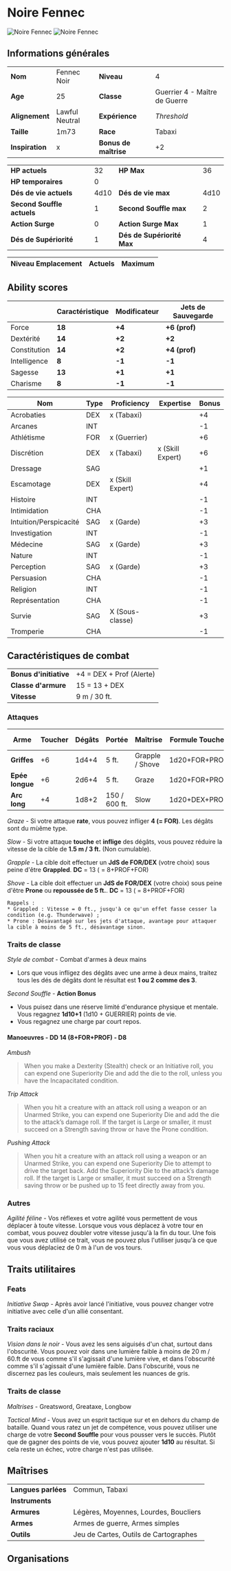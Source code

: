 # Noire Fennec
![Noire Fennec](../_images/FennecNoir.png)
![Noire Fennec](../_images/FennecNoir3.png)

## Informations générales

| | | | |
|---|---|---|---|
| **Nom** | Fennec Noir | **Niveau** | 4 |
| **Age** | 25 | **Classe** | Guerrier 4 - Maître de Guerre |
| **Alignement** | Lawful Neutral  | **Expérience** | *Threshold* |
|**Taille** | 1m73 | **Race** | Tabaxi |
| **Inspiration** | x | **Bonus de maîtrise** | +2 |

| | | | |
|---|---|---|---|
| **HP actuels** | 32 | **HP Max** | 36 |
| **HP temporaires** | 0 | | |
| **Dés de vie actuels** | 4d10 | **Dés de vie max** | 4d10 |
| **Second Souffle actuels** | 1 | **Second Souffle max** | 2 |
| **Action Surge** | 0 | **Action Surge Max** | 1 |
| **Dés de Supériorité** | 1 | **Dés de Supériorité Max** | 4 | 

| Niveau Emplacement | Actuels | Maximum | 
| - | - | - | 


## Ability scores

| |Caractéristique|Modificateur| Jets de Sauvegarde |
|-|-|-|-|
|Force|**18**|**+4**|**+6 (prof)**|
|Dextérité|**14**|**+2**|**+2**|
|Constitution|**14**|**+2**|**+4 (prof)**|
|Intelligence|**8**|**-1**|**-1**|
|Sagesse|**13**|**+1**|**+1**|
|Charisme|**8**|**-1**|**-1**|


|Nom|Type|Proficiency|Expertise|Bonus|
|-|-|-|-|-|
|Acrobaties|DEX|x (Tabaxi)||+4|
|Arcanes|INT|||-1|
|Athlétisme|FOR|x (Guerrier)||+6|
|Discrétion|DEX|x (Tabaxi)|x (Skill Expert)|+6|
|Dressage|SAG|||+1|
|Escamotage|DEX|x (Skill Expert)||+4|
|Histoire|INT|||-1|
|Intimidation|CHA|||-1|
|Intuition/Perspicacité|SAG|x (Garde)||+3|
|Investigation|INT|||-1|
|Médecine|SAG|x (Garde)||+3|
|Nature|INT|||-1|
|Perception|SAG|x (Garde)||+3|
|Persuasion|CHA|||-1|
|Religion|INT|||-1|
|Représentation|CHA|||-1|
|Survie|SAG|X (Sous-classe)||+3|
|Tromperie|CHA|||-1|

## Caractéristiques de combat
| | |
|-|-|
|**Bonus d'initiative**|+4 = DEX + Prof (Alerte)|
|**Classe d'armure**|15 = 13 + DEX|
|**Vitesse**| 9 m / 30 ft.|

### Attaques
|Arme|Toucher|Dégâts|Portée|Maîtrise|Formule Toucher|Formule Dégâts|
|-|-|-|-|-|-|-|
|**Griffes**|+6|1d4+4|5 ft.|Grapple / Shove|1d20+FOR+PROF|1d4+FOR|
|**Epée longue**|+6|2d6+4|5 ft.|Graze|1d20+FOR+PROF|1d4+FOR|
|**Arc long**|+4|1d8+2|150 / 600 ft.|Slow|1d20+DEX+PROF|1d8+DEX|

*Graze* - Si votre attaque **rate**, vous pouvez infliger **4 (= FOR)**. Les dégâts sont du mùême type.

*Slow* - Si votre attaque **touche** et **inflige** des dégâts, vous pouvez réduire la vitesse de la cible de **1.5 m / 3 ft.** (Non cumulable).

*Grapple* - La cible doit effectuer un **JdS de FOR/DEX** (votre choix) sous peine d'être **Grappled**. **DC** = 13 ( = 8+PROF+FOR)

*Shove* - La cible doit effectuer un **JdS de FOR/DEX** (votre choix) sous peine d'être **Prone** ou **repoussée de 5 ft.**. **DC** = 13 ( = 8+PROF+FOR)

```
Rappels : 
* Grappled : Vitesse = 0 ft., jusqu'à ce qu'un effet fasse cesser la condition (e.g. Thunderwave) ;
* Prone : Désavantagé sur les jets d'attaque, avantage pour attaquer la cible à moins de 5 ft., désavantage sinon.
```

### Traits de classe
*Style de combat* - Combat d'armes à deux mains
* Lors que vous infligez des dégâts avec une arme à deux mains, traitez tous les dés de dégâts dont le résultat est **1 ou 2 comme des 3**.

*Second Souffle* - **Action Bonus**
* Vous puisez dans une réserve limité d'endurance physique et mentale. Vous regagnez **1d10+1** (1d10 + GUERRIER) points de vie.
* Vous regagnez une charge par court repos.

#### Manoeuvres - DD 14 (8+FOR+PROF) - D8

*Ambush*

> When you make a Dexterity (Stealth) check or an Initiative roll, you can expend one Superiority Die and add the die to the roll, unless you have the Incapacitated condition.

*Trip Attack*

> When you hit a creature with an attack roll using a weapon or an Unarmed Strike, you can expend one Superiority Die and add the die to the attack’s damage roll. If the target is Large or smaller, it must succeed on a Strength saving throw or have the Prone condition.

*Pushing Attack*

> When you hit a creature with an attack roll using a weapon or an Unarmed Strike, you can expend one Superiority Die to attempt to drive the target back. Add the Superiority Die to the attack’s damage roll. If the target is Large or smaller, it must succeed on a Strength saving throw or be pushed up to 15 feet directly away from you.

### Autres
*Agilité féline* - Vos réflexes et votre agilité vous permettent de vous déplacer à toute vitesse. Lorsque vous vous déplacez à votre tour en combat, vous pouvez doubler votre vitesse jusqu'à la fin du tour. Une fois que vous avez utilisé ce trait, vous ne pouvez plus l'utiliser jusqu'à ce que vous vous déplaciez de 0 m à l'un de vos tours.

## Traits utilitaires
### Feats
*Initiative Swap* - Après avoir lancé l'initiative, vous pouvez changer votre initiative avec celle d'un allié consentant.

### Traits raciaux
*Vision dans le noir* - Vous avez les sens aiguisés d'un chat, surtout dans l'obscurité. Vous pouvez voir dans une lumière faible à moins de 20 m / 60.ft de vous comme s'il s'agissait d'une lumière vive, et dans l'obscurité comme s'il s'agissait d'une lumière faible. Dans l'obscurité, vous ne discernez pas les couleurs, mais seulement les nuances de gris.

### Traits de classe
*Maîtrises* - Greatsword, Greataxe, Longbow

*Tactical Mind* - Vous avez un esprit tactique sur et en dehors du champ de bataille. Quand vous ratez un jet de compétence, vous pouvez utiliser une charge de votre **Second Souffle** pour vous pousser vers le succès. Plutôt que de gagner des points de vie, vous pouvez ajouter **1d10** au résultat. Si cela reste un échec, votre charge n'est pas utilisée.

## Maîtrises

| | |
|-|-|
|**Langues parlées**|Commun, Tabaxi|
|**Instruments**||
|**Armures**|Légères, Moyennes, Lourdes, Boucliers|
|**Armes**|Armes de guerre, Armes simples|
|**Outils**|Jeu de Cartes, Outils de Cartographes|

## Organisations 